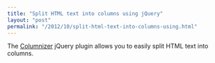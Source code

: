 ```yaml
---
title: "Split HTML text into columns using jQuery"
layout: "post"
permalink: "/2012/10/split-html-text-into-columns-using.html"
---
```


The [Columnizer](http://welcome.totheinter.net/columnizer-jquery-plugin/) jQuery plugin allows you to easily split HTML text into columns.